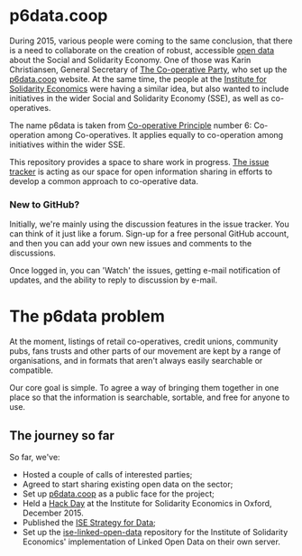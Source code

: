 # p6data.coop

During 2015, various people were coming to the same conclusion, that there is a need to collaborate on the creation of robust, accessible [open data](https://en.wikipedia.org/wiki/Open_data) about the Social and Solidarity Economy. 
One of those was Karin Christiansen, General Secretary of [The Co-operative Party](http://party.coop/), who set up the [p6data.coop](http://p6data.coop/) website.
At the same time, the people at the [Institute for Solidarity Economics](http://www.solidarityeconomics.org) were having a similar idea, but also wanted to include initiatives in the wider Social and Solidarity Economy (SSE), as well as co-operatives.

The name p6data is taken from [Co-operative Principle](http://ica.coop/en/whats-co-op/co-operative-identity-values-principles) number 6: Co-operation among Co-operatives. It applies equally to co-operation among initiatives within the wider SSE.

This repository provides a space to share work in progress. [The issue tracker](https://github.com/p6data-coop/about/issues) is acting as our space for open information sharing in efforts to develop a common approach to co-operative data. 

### New to GitHub?

Initially, we're mainly using the discussion features in the issue tracker. You can think of it just like a forum. Sign-up for a free personal GitHub account, and then you can add your own new issues and comments to the discussions. 

Once logged in, you can 'Watch' the issues, getting e-mail notification of updates, and the ability to reply to discussion by e-mail.

# The p6data problem
At the moment, listings of retail co-operatives, credit unions, community pubs, fans trusts and other parts of our movement are kept by a range of organisations, and in formats that aren't always easily searchable or compatible.

Our core goal is simple. To agree a way of bringing them together in one place so that the information is searchable, sortable, and free for anyone to use. 

## The journey so far

So far, we've:

* Hosted a couple of calls of interested parties;
* Agreed to start sharing existing open data on the sector;
* Set up [p6data.coop](http://www.p6data.coop) as a public face for the project;
* Held a [Hack Day](http://solidarityeconomics.org/2016/01/06/notes-from-coop-data-hackday/) at the Institute for Solidarity Economics in Oxford, December 2015. 
* Published the [ISE Strategy for Data](http://solidarityeconomics.org/2016/02/16/ise-strategy-for-data/);
* Set up the [ise-linked-open-data](https://github.com/p6data-coop/ise-linked-open-data) repository for the Institute of Solidarity Economics' implementation of Linked Open Data on their own server.
